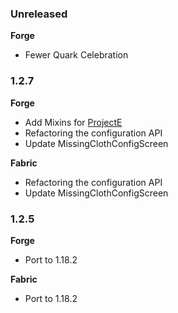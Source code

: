 ### Unreleased

**Forge**

- Fewer Quark Celebration

### 1.2.7

**Forge**

- Add Mixins for [ProjectE](https://www.curseforge.com/minecraft/mc-mods/projecte)
- Refactoring the configuration API
- Update MissingClothConfigScreen

**Fabric**

- Refactoring the configuration API
- Update MissingClothConfigScreen

### 1.2.5

**Forge**

- Port to 1.18.2

**Fabric**

- Port to 1.18.2

